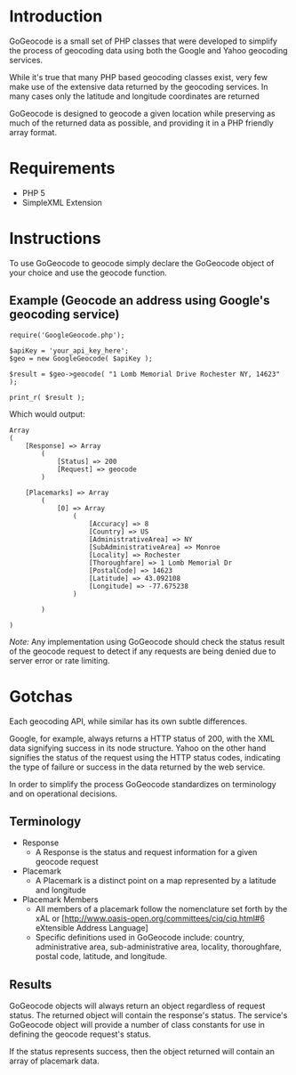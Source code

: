 Introduction
============

GoGeocode is a small set of PHP classes that were developed to simplify the process of geocoding data using both the Google and Yahoo geocoding services.

While it's true that many PHP based geocoding classes exist, very few make use of the extensive data returned by the geocoding services. In many cases only the latitude and longitude coordinates are returned

GoGeocode is designed to geocode a given location while preserving as much of the returned data as possible, and providing it in a PHP friendly array format.

Requirements
============
  * PHP 5
  * SimpleXML Extension

Instructions
============

To use GoGeocode to geocode simply declare the GoGeocode object of your choice and use the geocode function.

Example (Geocode an address using Google's geocoding service)
-------------------------------------------------------------


    require('GoogleGeocode.php');

    $apiKey = 'your_api_key_here';
    $geo = new GoogleGeocode( $apiKey );

    $result = $geo->geocode( "1 Lomb Memorial Drive Rochester NY, 14623" );

    print_r( $result );

Which would output:

    Array
    (
        [Response] => Array
            (
                [Status] => 200
                [Request] => geocode
            )
    
        [Placemarks] => Array
            (
                [0] => Array
                    (
                        [Accuracy] => 8
                        [Country] => US
                        [AdministrativeArea] => NY
                        [SubAdministrativeArea] => Monroe
                        [Locality] => Rochester
                        [Thoroughfare] => 1 Lomb Memorial Dr
                        [PostalCode] => 14623
                        [Latitude] => 43.092108
                        [Longitude] => -77.675238
                    )
    
            )
    
    )

*Note:* Any implementation using GoGeocode should check the status result of the geocode request to detect if any requests are being denied due to server error or rate limiting.

Gotchas
=======
Each geocoding API, while similar has its own subtle differences.

Google, for example, always returns a HTTP status of 200, with the XML data signifying success in its node structure. Yahoo on the other hand signifies the status of the request using the HTTP status codes, indicating the type of failure or success in the data returned by the web service.

In order to simplify the process GoGeocode standardizes on terminology and on operational decisions.

Terminology
-----------
  * Response
    * A Response is the status and request information for a given geocode request
  * Placemark
    * A Placemark is a distinct point on a map represented by a latitude and longitude
  * Placemark Members
    * All members of a placemark follow the nomenclature set forth by the xAL or [http://www.oasis-open.org/committees/ciq/ciq.html#6 eXtensible Address Language]
    * Specific definitions used in GoGeocode include: country, administrative area, sub-administrative area, locality, thoroughfare, postal code, latitude, and longitude.

Results
-------
GoGeocode objects will always return an object regardless of request status. The returned object will contain the response's status. The service's GoGeocode object will provide a number of class constants for use in defining the geocode request's status.

If the status represents success, then the object returned will contain an array of placemark data.